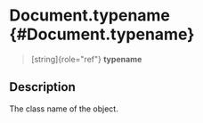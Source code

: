 Document.typename {#Document.typename}
=================

> [string]{role="ref"} **typename**

Description
-----------

The class name of the object.
